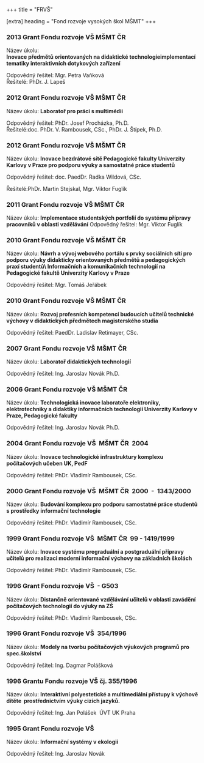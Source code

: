 +++
title = "FRVŠ" 

[extra]
heading = "Fond rozvoje vysokých škol MŠMT"
+++

### 2013 Grant Fondu rozvoje VŠ MŠMT ČR
Název úkolu:  
**Inovace předmětů orientovaných na didaktické technologieimplementací tematiky interaktivních dotykových zařízení** 

Odpovědný řešitel: Mgr. Petra Vaňková  
Řešitelé: PhDr. J. Lapeš

### 2012 Grant Fondu rozvoje VŠ MŠMT ČR 

 Název úkolu: **Laboratoř pro práci s multimédii** 

 Odpovědný řešitel: PhDr. Josef Procházka, Ph.D.   
 Řešitelé:doc. PhDr. V. Rambousek, CSc., PhDr. J. Štípek, Ph.D.  

### 2012 Grant Fondu rozvoje VŠ MŠMT ČR 

 Název úkolu: **Inovace bezdrátové sítě Pedagogické fakulty Univerzity Karlovy v  Praze pro podporu výuky  a samostatné práce  studentů** 

 Odpovědný řešitel: doc. PaedDr. Radka  Wildová, CSc.  

 Řešitelé:PhDr. Martin Stejskal,  Mgr. Viktor Fuglík         

  ### 2011 Grant Fondu rozvoje VŠ MŠMT ČR 
  Název úkolu: **Implementace  studentských portfolií  do systému přípravy pracovníků v oblasti  vzdělávání**
 Odpovědný řešitel: Mgr. Viktor Fuglík 
    
  ### 2010 Grant Fondu rozvoje VŠ MŠMT ČR 

 Název úkolu: **Návrh a vývoj webového  portálu s prvky  sociálních sítí pro podporu výuky  didakticky  orientovaných předmětů  a pedagogických praxí  studentů\ Informačních a komunikačních  technologií na Pedagogické fakultě Univerzity Karlovy v  Praze** 

 Odpovědný řešitel: Mgr. Tomáš Jeřábek        

  ### 2010 Grant Fondu rozvoje VŠ MŠMT ČR 

 Název úkolu: **Rozvoj profesních  kompetencí budoucích  učitelů technické  výchovy v didaktických  předmětech  magisterského studia** 

 Odpovědný řešitel: PaedDr. Ladislav  Retimayer, CSc. 
    
  ### 2007 Grant Fondu rozvoje VŠ MŠMT ČR 

 Název úkolu: **Laboratoř didaktických  technologií** 

 Odpovědný řešitel: Ing. Jaroslav Novák Ph.D. 
    
  ### 2006 Grant Fondu rozvoje VŠ MŠMT ČR 

 Název úkolu: **Technologická inovace  laboratoře elektroniky,  elektrotechniky a  didaktiky informačních  technologií Univerzity  Karlovy v Praze,  Pedagogické fakulty**

 Odpovědný řešitel: Ing. Jaroslav Novák Ph.D. 
    
  ### 2004 Grant Fondu rozvoje VŠ  MŠMT ČR    2004 

 Název úkolu: **Inovace technologické  infrastruktury komplexu  počítačových učeben UK,  PedF**

 Odpovědný řešitel: PhDr. Vladimír Rambousek, CSc. 
    
  ### 2000 Grant Fondu rozvoje VŠ  MŠMT ČR    2000  -  1343/2000 

 Název úkolu: **Budování komplexu pro  podporu samostatné  práce studentů s  prostředky informační  technologie** 

 Odpovědný řešitel: PhDr. Vladimír Rambousek, CSc. 
    
  ### 1999 Grant Fondu rozvoje VŠ  MŠMT ČR  99  - 1419/1999 

 Název úkolu: **Inovace systému  pregraduální a postgraduální přípravy  učitelů pro realizaci  moderní informační  výchovy na základních  školách** 

 Odpovědný řešitel: PhDr. Vladimír Rambousek, CSc. 
    
  ### 1996 Grant Fondu rozvoje VŠ  - G503 

 Název úkolu: **Distančně orientované  vzdělávání učitelů v  oblasti zavádění  počítačových  technologií do výuky na  ZŠ** 

 Odpovědný řešitel: PhDr. Vladimír Rambousek, CSc. 
    
  ### 1996 Grant Fondu rozvoje VŠ  354/1996
  Název úkolu: **Modely na tvorbu  počítačových výukových  programů pro  spec.školství** 

 Odpovědný řešitel: Ing. Dagmar Polášková        

  ### 1996 Grantu Fondu rozvoje VŠ čj.   355/1996  
 Název úkolu: **Interaktivní  polyestetické a  multimediální přístupy  k výchově dítěte   prostřednictvím výuky  cizích jazyků.**

 Odpovědný řešitel: Ing. Jan Polášek  ÚVT  UK Praha 
    
  ### 1995 Grant Fondu rozvoje VŠ

 Název úkolu: **Informační systémy v  ekologii** 

 Odpovědný řešitel: Ing. Jaroslav Novák 


